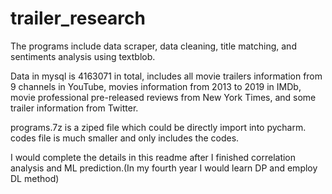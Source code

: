# trailer_research
The programs include data scraper, data cleaning, title matching, and sentiments analysis using textblob.

Data in mysql is 4163071 in total, includes all movie trailers information from 9 channels in YouTube, movies information from 2013 to 2019 in IMDb, movie professional pre-released reviews from New York Times, and some trailer information from Twitter.

programs.7z is a ziped file which could be directly import into pycharm.
codes file is much smaller and only includes the codes.

I would complete the details in this readme after I finished correlation analysis and ML prediction.(In my fourth year I would learn DP and employ DL method)
